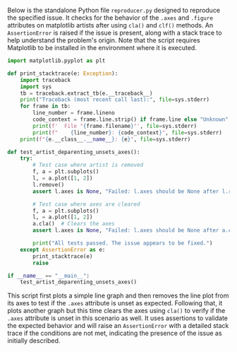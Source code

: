 Below is the standalone Python file `reproducer.py` designed to reproduce the specified issue. It checks for the behavior of the `.axes` and `.figure` attributes on matplotlib artists after using `cla()` and `clf()` methods. An `AssertionError` is raised if the issue is present, along with a stack trace to help understand the problem's origin. Note that the script requires Matplotlib to be installed in the environment where it is executed.

```python
import matplotlib.pyplot as plt

def print_stacktrace(e: Exception):
    import traceback
    import sys
    tb = traceback.extract_tb(e.__traceback__)
    print("Traceback (most recent call last):", file=sys.stderr)
    for frame in tb:
        line_number = frame.lineno
        code_context = frame.line.strip() if frame.line else "Unknown"
        print(f'  File "{frame.filename}"', file=sys.stderr)
        print(f"    {line_number}: {code_context}", file=sys.stderr)
    print(f"{e.__class__.__name__}: {e}", file=sys.stderr)

def test_artist_deparenting_unsets_axes():
    try:
        # Test case where artist is removed
        f, a = plt.subplots()
        l, = a.plot([1, 2])
        l.remove()
        assert l.axes is None, "Failed: l.axes should be None after l.remove()"

        # Test case where axes are cleared
        f, a = plt.subplots()
        l, = a.plot([1, 2])
        a.cla()  # Clears the axes
        assert l.axes is None, "Failed: l.axes should be None after a.cla()"

        print("All tests passed. The issue appears to be fixed.")
    except AssertionError as e:
        print_stacktrace(e)
        raise

if __name__ == "__main__":
    test_artist_deparenting_unsets_axes()
```

This script first plots a simple line graph and then removes the line plot from its axes to test if the `.axes` attribute is unset as expected. Following that, it plots another graph but this time clears the axes using `cla()` to verify if the `.axes` attribute is unset in this scenario as well. It uses assertions to validate the expected behavior and will raise an `AssertionError` with a detailed stack trace if the conditions are not met, indicating the presence of the issue as initially described.